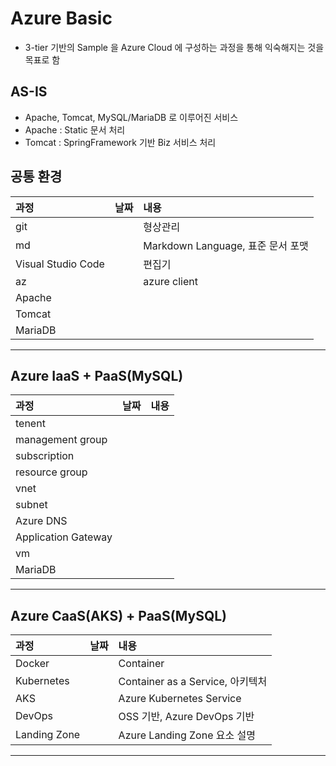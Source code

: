 # Azure Basic

- 3-tier 기반의 Sample 을 Azure Cloud 에 구성하는 과정을 통해 익숙해지는 것을 목표로 함

## AS-IS
- Apache, Tomcat, MySQL/MariaDB 로 이루어진 서비스
- Apache : Static 문서 처리
- Tomcat : SpringFramework 기반 Biz 서비스 처리

## 공통 환경
| 과정 | 날짜 | 내용 |
|:---|:---|:---|
| git | | 형상관리 |  
| md | | Markdown Language, 표준 문서 포맷 |  
| Visual Studio Code | | 편집기 |  
| az | | azure client |  
| Apache | | |
| Tomcat | | | 
| MariaDB | | | 

---

## Azure IaaS + PaaS(MySQL)
| 과정 | 날짜 | 내용 |
|:---|:---|:---|  
| tenent | | | 
| management group | | | 
| subscription | | | 
| resource group | | | 
| vnet | | | 
| subnet | | | 
| Azure DNS | | |  
| Application Gateway | | | 
| vm | | | 
| MariaDB | | |  

---

## Azure CaaS(AKS) + PaaS(MySQL)  
| 과정 | 날짜 | 내용 |
|:---|:---|:---|  
| Docker | | Container |
| Kubernetes | | Container as a Service, 아키텍처 | 
| AKS | | Azure Kubernetes Service | 
| DevOps | | OSS 기반, Azure DevOps 기반 |  
| Landing Zone | | Azure Landing Zone 요소 설명 | 

---
